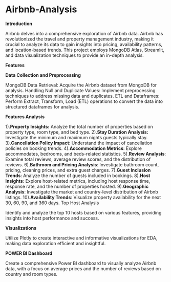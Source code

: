# Airbnb-Analysis
**Introduction**

Airbnb delves into a comprehensive exploration of Airbnb data. Airbnb has revolutionized the travel and property management industry, making it crucial to analyze its data to gain insights into pricing, availability patterns, and location-based trends. This project employs MongoDB Atlas, Streamlit, and data visualization techniques to provide an in-depth analysis.

**Features**

**Data Collection and Preprocessing**

MongoDB Data Retrieval: Acquire the Airbnb dataset from MongoDB for analysis.
Handling Null and Duplicate Values: Implement preprocessing techniques to address missing data and duplicates.
ETL and Dataframes: Perform Extract, Transform, Load (ETL) operations to convert the data into structured dataframes for analysis.


**Features Analysis**

1).**Property Insights:** Analyze the total number of properties based on property type, room type, and bed type.
2).**Stay Duration Analysis:** Investigate the minimum and maximum nights guests typically stay.
3).**Cancellation Policy Impact**: Understand the impact of cancellation policies on booking trends.
4).**Accommodation Metrics**: Explore accommodates, bedrooms, and beds-related statistics.
5).**Review Analysis**: Examine total reviews, average review scores, and the distribution of reviews.
6).**Bathroom and Pricing Analysis**: Investigate bathroom count, pricing, cleaning prices, and extra guest charges.
7).**Guest Inclusion Trends**: Analyze the number of guests included in bookings.
8).**Host Insights**: Explore host-related metrics, including host response time, response rate, and the number of properties hosted.
9).**Geographic Analysis**: Investigate the market and country-level distribution of Airbnb listings.
10).**Availability Trends**: Visualize property availability for the next 30, 60, 90, and 360 days.
Top Host Analysis

Identify and analyze the top 10 hosts based on various features, providing insights into host performance and success.

**Visualizations**

Utilize Plotly to create interactive and informative visualizations for EDA, making data exploration efficient and insightful.

**POWER BI Dashboard**

Create a comprehensive Power BI dashboard to visually analyze Airbnb data, with a focus on average prices and the number of reviews based on country and room types.
